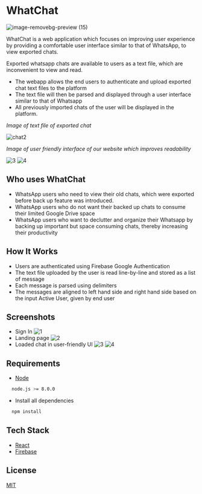 # WhatChat 
![image-removebg-preview (15)](https://user-images.githubusercontent.com/75480066/208282335-14768134-db00-4aa6-832e-55ba3e51d683.png)


WhatChat is a web application which focuses on improving user experience by providing a comfortable user interface similar to that of WhatsApp, to view exported chats.

Exported whatsapp chats are available to users as a text file, which are inconvenient to view and read.

- The webapp allows the end users to authenticate and upload exported chat text files to the platform
- The text file will then be parsed and displayed through a user interface similar to that of Whatsapp
- All previously imported chats of the user will be displayed in the platform.

*Image of text file of exported chat*

![chat2](https://user-images.githubusercontent.com/75480066/208280300-9d0507f6-e85a-4406-a4ad-210f147df6a0.jpg)

*Image of user friendly interface of our website which improves readability*

![3](https://user-images.githubusercontent.com/75480066/208288151-7af72140-00c8-46b7-b591-1940f1b7bc4d.jpeg)
![4](https://user-images.githubusercontent.com/75480066/208288154-5def45c3-ad14-4e0b-931f-4f2b9ead5c27.jpeg)
## Who uses WhatChat
- WhatsApp users who need to view their old chats, which were exported before back up feature was introduced.
- WhatsApp users who do not want their backed up chats to consume their limited Google Drive space
- WhatsApp users who want to declutter and organize their Whatsapp by backing up important but space consuming chats, thereby increasing their productivity

## How It Works
- Users are authenticated using Firebase Google Authentication
- The text file uploaded by the user is read line-by-line and stored as a list of message
- Each message is parsed using delimiters 
- The messages are aligned to left hand side and right hand side based on the input Active User, given by end user
## Screenshots
- Sign In
![1](https://user-images.githubusercontent.com/75480066/208288133-8b1e0060-f7bb-4432-972e-4f5d7e359f2f.jpeg)
- Landing page
![2](https://user-images.githubusercontent.com/75480066/208288145-1dce3049-688e-4fd3-a554-e8f5020ea230.jpeg)
- Loaded chat in user-friendly UI
![3](https://user-images.githubusercontent.com/75480066/208288151-7af72140-00c8-46b7-b591-1940f1b7bc4d.jpeg)
![4](https://user-images.githubusercontent.com/75480066/208288154-5def45c3-ad14-4e0b-931f-4f2b9ead5c27.jpeg)

## Requirements

- [Node](https://nodejs.org/en/download/)

```bash
  node.js >= 8.0.0
```
- Install all dependencies

```bash
  npm install
```

## Tech Stack

- [React](https://reactjs.org/)
- [Firebase](https://firebase.google.com/)


## License

[MIT](https://choosealicense.com/licenses/mit/)
